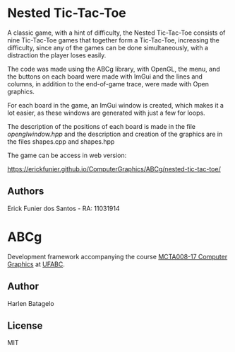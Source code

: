 # Nested Tic-Tac-Toe

A classic game, with a hint of difficulty, the Nested Tic-Tac-Toe consists of nine Tic-Tac-Toe games that together form a Tic-Tac-Toe, increasing the difficulty, since any of the games can be done simultaneously, with a distraction the player loses easily.

The code was made using the ABCg library, with OpenGL, the menu, and the buttons on each board were made with ImGui and the lines and columns, in addition to the end-of-game trace, were made with Open graphics.

For each board in the game, an ImGui window is created, which makes it a lot easier, as these windows are generated with just a few for loops.


The description of the positions of each board is made in the file _openglwindow.hpp_ and the description and creation of the graphics are in the files shapes.cpp and shapes.hpp

The game can be access in web version:

   https://erickfunier.github.io/ComputerGraphics/ABCg/nested-tic-tac-toe/


## Authors
   Erick Funier dos Santos - RA: 11031914

# ABCg

Development framework accompanying the course [MCTA008-17 Computer Graphics](http://professor.ufabc.edu.br/~harlen.batagelo/cg/) at [UFABC](https://www.ufabc.edu.br/).

## Author

Harlen Batagelo

## License

MIT
